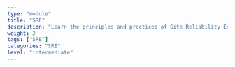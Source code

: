 ```yaml
---
type: "module"
title: "SRE"
description: "Learn the principles and practices of Site Reliability Engineering (SRE), focusing on its role in enhancing system reliability and performance."
weight: 2
tags: ["SRE"]
categories: "SRE"
level: "intermediate"
---
```

